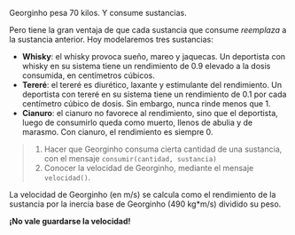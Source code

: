 Georginho pesa 70 kilos. Y consume sustancias.

Pero tiene la gran ventaja de que cada sustancia que consume _reemplaza_ a la sustancia anterior. Hoy modelaremos tres sustancias:

* **Whisky**: el whisky provoca sueño, mareo y jaquecas. Un deportista con whisky en su sistema tiene un rendimiento de 0.9 elevado a la dosis consumida, en centímetros cúbicos.
* **Tereré**: el tereré es diurético, laxante y estimulante del rendimiento. Un deportista con tereré en su sistema tiene un rendimiento de 0.1 por cada centímetro cúbico de dosis. Sin embargo, nunca rinde menos que 1.
* **Cianuro**: el cianuro no favorece al rendimiento, sino que el deportista, luego de consumirlo queda como muerto, llenos de abulia y de marasmo. Con cianuro, el rendimiento es siempre 0.

> 1. Hacer que Georginho consuma cierta cantidad de una sustancia, con el mensaje `consumir(cantidad, sustancia)`
> 2. Conocer la velocidad de Georginho, mediante el mensaje `velocidad()`.

La velocidad de Georginho (en m/s) se calcula como el rendimiento de la sustancia por la inercia base de Georginho (490 kg*m/s) dividido su peso.

**¡No vale guardarse la velocidad!**

